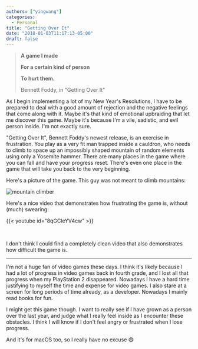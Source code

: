 ```yaml
---
authors: ["yingwang"]
categories:
  - Personal
title: "Getting Over It"
date: "2018-01-03T11:17:13-05:00"
draft: false
---
```



> **A game I made**
>
> **For a certain kind of person**
>
> **To hurt them.**
>
> Bennett Foddy, in "Getting Over It"

As I begin implementing a lot of my New Year's Resolutions, I have to be prepared to deal with a good amount of rejection and the negative feelings that come along with it. Maybe it's that kind of emotional upbraiding that let me discover this game. Maybe it's because I'm a vile, sadistic, and evil person inside. I'm not exactly sure.

"Getting Over It", Bennett Foddy's newest release, is an exercise in frustration. You play as a very fit man trapped inside a cauldron, who needs to climb to space up an impossibly shaped mountain of random elements using only a Yosemite hammer. There are many places in the game where you can fall and have your progress reset. There's even one place in the game that will take you back to the very beginning.

Here's a picture of the game. This guy was not meant to climb mountains:

![mountain climber](/img/posts/2018/01/03/getting_over_it_1.jpg)

Here's a nice video that demonstrates how frustrating the game is, without (much) swearing:

{{< youtube id="8qGCleYV4cw" >}}

<br/>

I don't think I could find a completely clean video that also demonstrates how difficult the game is.

___

I'm not a huge fan of video games these days. I think it's likely because I had a lot of progress in video games back in fourth grade, and I lost all that progress when my PlayStation 2 disappeared. Nowadays I have a hard time justifying to myself the time and expense for video games. I also stare at a screen for long periods of time already, as a developer. Nowadays I mainly read books for fun.

I might get this game though. I want to really see if I have grown as a person over the last year, and judge what I really feel inside as I encounter these obstacles. I think I will know if I don't feel angry or frustrated when I lose progress.

And it's for macOS too, so I really have no excuse :smile:
